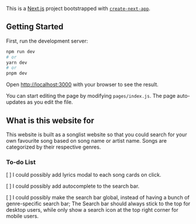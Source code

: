 This is a [Next.js](https://nextjs.org/) project bootstrapped with [`create-next-app`](https://github.com/vercel/next.js/tree/canary/packages/create-next-app).

## Getting Started

First, run the development server:

```bash
npm run dev
# or
yarn dev
# or
pnpm dev
```

Open [http://localhost:3000](http://localhost:3000) with your browser to see the result.

You can start editing the page by modifying `pages/index.js`. The page auto-updates as you edit the file.

## What is this website for

This website is built as a songlist website so that you could search for your own favourite song based on song name or artist name. Songs are categorized by their respective genres.

### To-do List
  
  [ ] I could possibly add lyrics modal to each song cards on click.
  
  [ ] I could possibly add autocomplete to the search bar.

  [ ] I could possibly make the search bar global, instead of having a bunch of genre-specific search bar; The Search bar should always stick to the top for desktop users, while only show a search icon at the top right corner for mobile users.
